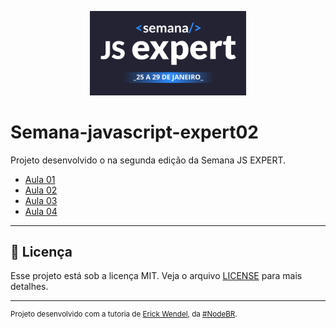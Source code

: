 <p align='center';>
<img src="./.github/logo.png" width='250' >
</ p>

# Semana-javascript-expert02

Projeto desenvolvido o na segunda edição da Semana JS EXPERT.

- [Aula 01](./aula01)
- [Aula 02](./aula02)
- [Aula 03](./aula03)
- [Aula 04](./aula04)

---

## :memo: Licença

Esse projeto está sob a licença MIT. Veja o arquivo [LICENSE](LICENSE.md) para mais detalhes.

---

<sup>Projeto desenvolvido com a tutoria de [Erick Wendel](https://github.com/ErickWendel), da [#NodeBR](erickwendel.teachable.com/).</sup>